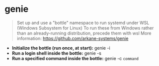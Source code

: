 # genie
> Set up and use a "bottle" namespace to run systemd under WSL (Windows Subsystem for Linux)
> To run these from Windows rather than an already-running distribution, precede them with wsl
> More information: <https://github.com/arkane-systems/genie>
- **Initialize the bottle (run once, at start):**
genie -i
- **Run a login shell inside the bottle:**
genie -s
- **Run a specified command inside the bottle:**
genie -c `command`
